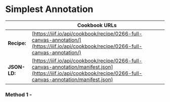 # Simplest Annotation
|              | **Cookbook URLs** |
|--------------|-------------------|
| **Recipe:**  | [https://iiif.io/api/cookbook/recipe/0266-full-canvas-annotation/](https://iiif.io/api/cookbook/recipe/0266-full-canvas-annotation/) |
| **JSON-LD:** | [https://iiif.io/api/cookbook/recipe/0266-full-canvas-annotation/manifest.json](https://iiif.io/api/cookbook/recipe/0266-full-canvas-annotation/manifest.json) |

### Method 1 - 
